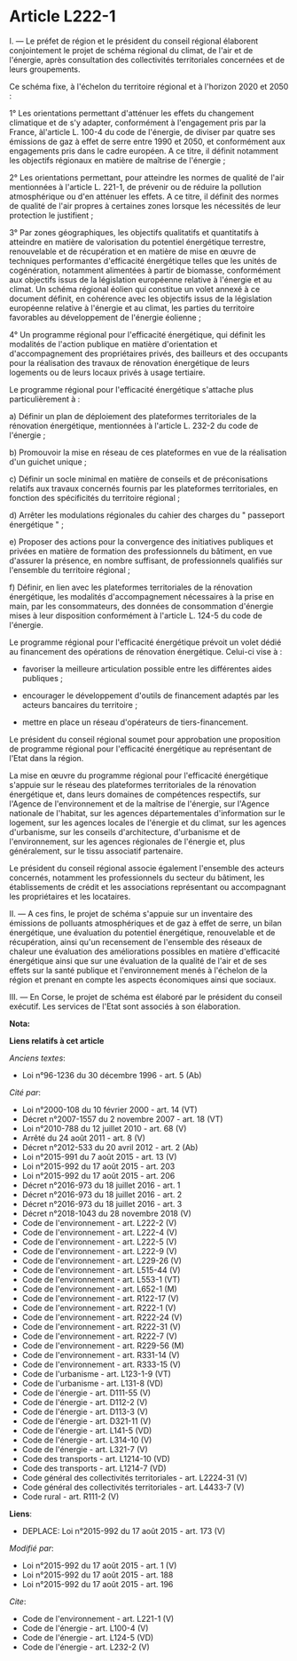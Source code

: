 # Article L222-1

I. ― Le préfet de région et le président du conseil régional élaborent conjointement le projet de schéma régional du climat,
de l'air et de l'énergie, après consultation des collectivités territoriales concernées et de leurs groupements. 

Ce schéma fixe, à l'échelon du territoire régional et à l'horizon 2020 et 2050 : 

1° Les orientations permettant d'atténuer les effets du changement climatique et de s'y adapter, conformément à l'engagement
pris par la France, àl'article L. 100-4 du code de l'énergie, de diviser par quatre ses émissions de gaz à effet de serre
entre 1990 et 2050, et conformément aux engagements pris dans le cadre européen. A ce titre, il définit notamment les
objectifs régionaux en matière de maîtrise de l'énergie ; 

2° Les orientations permettant, pour atteindre les normes de qualité de l'air mentionnées à l'article L. 221-1, de prévenir
ou de réduire la pollution atmosphérique ou d'en atténuer les effets. A ce titre, il définit des normes de qualité de l'air
propres à certaines zones lorsque les nécessités de leur protection le justifient ; 

3° Par zones géographiques, les objectifs qualitatifs et quantitatifs à atteindre en matière de valorisation du potentiel
énergétique terrestre, renouvelable et de récupération et en matière de mise en œuvre de techniques performantes d'efficacité
énergétique telles que les unités de cogénération, notamment alimentées à partir de biomasse, conformément aux objectifs
issus de la législation européenne relative à l'énergie et au climat. Un schéma régional éolien qui constitue un volet annexé
à ce document définit, en cohérence avec les objectifs issus de la législation européenne relative à l'énergie et au climat,
les parties du territoire favorables au développement de l'énergie éolienne ; 

4° Un programme régional pour l'efficacité énergétique, qui définit les modalités de l'action publique en matière
d'orientation et d'accompagnement des propriétaires privés, des bailleurs et des occupants pour la réalisation des travaux de
rénovation énergétique de leurs logements ou de leurs locaux privés à usage tertiaire. 

Le programme régional pour l'efficacité énergétique s'attache plus particulièrement à : 

a) Définir un plan de déploiement des plateformes territoriales de la rénovation énergétique, mentionnées à l'article L.
232-2 du code de l'énergie ; 

b) Promouvoir la mise en réseau de ces plateformes en vue de la réalisation d'un guichet unique ; 

c) Définir un socle minimal en matière de conseils et de préconisations relatifs aux travaux concernés fournis par les
plateformes territoriales, en fonction des spécificités du territoire régional ; 

d) Arrêter les modulations régionales du cahier des charges du " passeport énergétique " ; 

e) Proposer des actions pour la convergence des initiatives publiques et privées en matière de formation des professionnels
du bâtiment, en vue d'assurer la présence, en nombre suffisant, de professionnels qualifiés sur l'ensemble du territoire
régional ; 

f) Définir, en lien avec les plateformes territoriales de la rénovation énergétique, les modalités d'accompagnement
nécessaires à la prise en main, par les consommateurs, des données de consommation d'énergie mises à leur disposition
conformément à l'article L. 124-5 du code de l'énergie. 

Le programme régional pour l'efficacité énergétique prévoit un volet dédié au financement des opérations de rénovation
énergétique. Celui-ci vise à :

- favoriser la meilleure articulation possible entre les différentes aides publiques ;

- encourager le développement d'outils de financement adaptés par les acteurs bancaires du territoire ;

- mettre en place un réseau d'opérateurs de tiers-financement. 

Le président du conseil régional soumet pour approbation une proposition de programme régional pour l'efficacité énergétique
au représentant de l'Etat dans la région. 

La mise en œuvre du programme régional pour l'efficacité énergétique s'appuie sur le réseau des plateformes territoriales de
la rénovation énergétique et, dans leurs domaines de compétences respectifs, sur l'Agence de l'environnement et de la
maîtrise de l'énergie, sur l'Agence nationale de l'habitat, sur les agences départementales d'information sur le logement,
sur les agences locales de l'énergie et du climat, sur les agences d'urbanisme, sur les conseils d'architecture, d'urbanisme
et de l'environnement, sur les agences régionales de l'énergie et, plus généralement, sur le tissu associatif partenaire. 

Le président du conseil régional associe également l'ensemble des acteurs concernés, notamment les professionnels du secteur
du bâtiment, les établissements de crédit et les associations représentant ou accompagnant les propriétaires et les
locataires. 

II. ― A ces fins, le projet de schéma s'appuie sur un inventaire des émissions de polluants atmosphériques et de gaz à effet
de serre, un bilan énergétique, une évaluation du potentiel énergétique, renouvelable et de récupération, ainsi qu'un
recensement de l'ensemble des réseaux de chaleur une évaluation des améliorations possibles en matière d'efficacité
énergétique ainsi que sur une évaluation de la qualité de l'air et de ses effets sur la santé publique et l'environnement
menés à l'échelon de la région et prenant en compte les aspects économiques ainsi que sociaux. 

III. ― En Corse, le projet de schéma est élaboré par le président du conseil exécutif. Les services de l'Etat sont associés à
son élaboration.

**Nota:**



**Liens relatifs à cet article**

_Anciens textes_:

  - Loi n°96-1236 du 30 décembre 1996 - art. 5 (Ab)

_Cité par_:

  - Loi n°2000-108 du 10 février 2000 - art. 14 (VT)
  - Décret n°2007-1557 du 2 novembre 2007 - art. 18 (VT)
  - Loi n°2010-788 du 12 juillet 2010 - art. 68 (V)
  - Arrêté du 24 août 2011 - art. 8 (V)
  - Décret n°2012-533 du 20 avril 2012 - art. 2 (Ab)
  - Loi n°2015-991 du 7 août 2015 - art. 13 (V)
  - Loi n°2015-992 du 17 août 2015 - art. 203
  - Loi n°2015-992 du 17 août 2015 - art. 206
  - Décret n°2016-973 du 18 juillet 2016 - art. 1
  - Décret n°2016-973 du 18 juillet 2016 - art. 2
  - Décret n°2016-973 du 18 juillet 2016 - art. 3
  - Décret n°2018-1043 du 28 novembre 2018 (V)
  - Code de l'environnement - art. L222-2 (V)
  - Code de l'environnement - art. L222-4 (V)
  - Code de l'environnement - art. L222-5 (V)
  - Code de l'environnement - art. L222-9 (V)
  - Code de l'environnement - art. L229-26 (V)
  - Code de l'environnement - art. L515-44 (V)
  - Code de l'environnement - art. L553-1 (VT)
  - Code de l'environnement - art. L652-1 (M)
  - Code de l'environnement - art. R122-17 (V)
  - Code de l'environnement - art. R222-1 (V)
  - Code de l'environnement - art. R222-24 (V)
  - Code de l'environnement - art. R222-31 (V)
  - Code de l'environnement - art. R222-7 (V)
  - Code de l'environnement - art. R229-56 (M)
  - Code de l'environnement - art. R331-14 (V)
  - Code de l'environnement - art. R333-15 (V)
  - Code de l'urbanisme - art. L123-1-9 (VT)
  - Code de l'urbanisme - art. L131-8 (VD)
  - Code de l'énergie - art. D111-55 (V)
  - Code de l'énergie - art. D112-2 (V)
  - Code de l'énergie - art. D113-3 (V)
  - Code de l'énergie - art. D321-11 (V)
  - Code de l'énergie - art. L141-5 (VD)
  - Code de l'énergie - art. L314-10 (V)
  - Code de l'énergie - art. L321-7 (V)
  - Code des transports - art. L1214-10 (VD)
  - Code des transports - art. L1214-7 (VD)
  - Code général des collectivités territoriales - art. L2224-31 (V)
  - Code général des collectivités territoriales - art. L4433-7 (V)
  - Code rural - art. R111-2 (V)

**Liens**:

  - DEPLACE: Loi n°2015-992 du 17 août 2015 - art. 173 (V)

_Modifié par_:

  - Loi n°2015-992 du 17 août 2015 - art. 1 (V)
  - Loi n°2015-992 du 17 août 2015 - art. 188
  - Loi n°2015-992 du 17 août 2015 - art. 196

_Cite_:

  - Code de l'environnement - art. L221-1 (V)
  - Code de l'énergie - art. L100-4 (V)
  - Code de l'énergie - art. L124-5 (VD)
  - Code de l'énergie - art. L232-2 (V)
